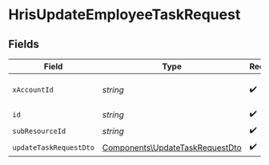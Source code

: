 # HrisUpdateEmployeeTaskRequest


## Fields

| Field                                                                              | Type                                                                               | Required                                                                           | Description                                                                        |
| ---------------------------------------------------------------------------------- | ---------------------------------------------------------------------------------- | ---------------------------------------------------------------------------------- | ---------------------------------------------------------------------------------- |
| `xAccountId`                                                                       | *string*                                                                           | :heavy_check_mark:                                                                 | The account identifier                                                             |
| `id`                                                                               | *string*                                                                           | :heavy_check_mark:                                                                 | N/A                                                                                |
| `subResourceId`                                                                    | *string*                                                                           | :heavy_check_mark:                                                                 | N/A                                                                                |
| `updateTaskRequestDto`                                                             | [Components\UpdateTaskRequestDto](../../Models/Components/UpdateTaskRequestDto.md) | :heavy_check_mark:                                                                 | N/A                                                                                |